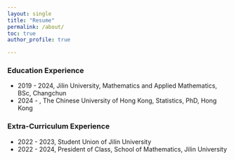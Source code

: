 ```yaml
---
layout: single
title: "Resume"
permalink: /about/
toc: true
author_profile: true

---
```


### Education Experience

 - 2019 - 2024, Jilin University, Mathematics and Applied Mathematics, BSc,                                          Changchun <br>
 - 2024 -    , The Chinese University of Hong Kong, Statistics, PhD,                                                Hong Kong <br>
  
### Extra-Curriculum Experience

 - 2022 - 2023, Student Union of Jilin University <br>
 - 2022 - 2024, President of Class, School of Mathematics, Jilin University  <br>